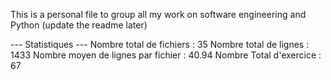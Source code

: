 This is a personal file to group all my work on software engineering and Python (update the readme later)

--- Statistiques ---
  Nombre total de fichiers :  35
  Nombre total de lignes :  1433
  Nombre moyen de lignes par fichier :  40.94
  Nombre Total d'exercice : 67
